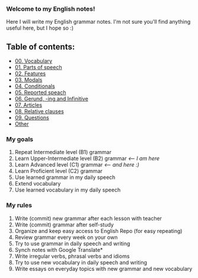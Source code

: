 ### Welcome to my English notes!

Here I will write my English grammar notes.
I'm not sure you'll find anything useful here, but I hope so :)

## Table of contents:
 - [00. Vocabulary](vocabulary/)
 - [01. Parts of speech](parts-of-speech/)
 - [02. Features](features/)
 - [03. Modals](modals/)
 - [04. Conditionals](conditionals/)
 - [05. Reported speach](reported-speach/)
 - [06. Gerund, -ing and Infinitive](gerund-ing-infinitive/)
 - [07. Articles](articles/)
 - [08. Relative clauses](relative-clauses/)
 - [09. Questions](questions/)
 - [Other](other/)
 
### My goals
1. Repeat Intermediate level (B1) grammar 
2. Learn Upper-Intermediate level (B2) grammar _<-- I am here_
3. Learn Advanced level (C1) grammar _<-- and here :)_
4. Learn Proficient level (C2) grammar
5. Use learned grammar in my daily speech
6. Extend vocabulary 
7. Use learned vocabulary in my daily speech

### My rules
1. Write (commit) new grammar after each lesson with teacher
2. Write (commit) grammar after self-study
3. Organize and keep easy access to English Repo (for easy repeating)
4. Review grammar every week on your own
5. Try to use grammar in daily speech and writing
6. Synch notes with Google Translate*
7. Write irregular verbs, phrasal verbs and idioms
8. Try to use new vocabulary in daily speech and writing
9. Write essays on everyday topics with new grammar and new vocabulary
